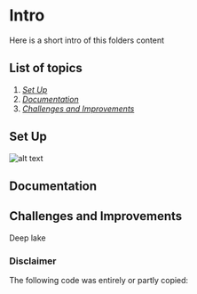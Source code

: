 # Intro
Here is a short intro of this folders content

## List of topics
1. [*Set Up*](#of1)
2. [*Documentation*](#of2)
3. [*Challenges and Improvements*](#of3)


<a name="of1"></a>
## Set Up

![alt text](https://github.com/EDRoMedeso/Summer-Intern-Project-2019/blob/master/Arduino/SensorArduino/sensor_setup_png.png)

<a name="of2"></a>
## Documentation


<a name="of3"></a>
## Challenges and Improvements

Deep lake




### Disclaimer
The following code was entirely or partly copied:
